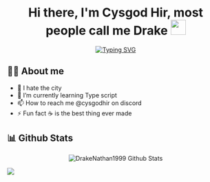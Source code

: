 <h1 align="center">
  Hi there, I'm Cysgod Hir, most people call me Drake <img src="https://media.giphy.com/media/hvRJCLFzcasrR4ia7z/giphy.gif" width="35">
</h1>
<p align="center">
<a href="https://git.io/typing-svg"><img src="https://readme-typing-svg.demolab.com?font=Fira+Code&pause=3000&multiline=true&width=435&lines=Part+time+DayZ+mod+Developer" alt="Typing SVG" /></a>
</p>

## :sassy_man:  About me
- 👀 I hate the city
- 🌱 I’m currently learning Type script
- 📫 How to reach me @cysgodhir on discord
- ⚡ Fun fact ☕ is the best thing ever made

## 📊 Github Stats
<p align="center"><img src="https://github-readme-streak-stats.herokuapp.com?user=DrakeNathan1999&theme=github-dark&hide_border=true&background=DD272702" alt="DrakeNathan1999 Github Stats" /></p>

<a href="https://github.com/anuraghazra/anuraghazra.github.io">
  <img align="center" src="https://github-readme-stats.vercel.app/api/pin/?username=DrakeNathan1999&repo=anuraghazra.github.io&theme=buefy" />
</a>
 
<!---
DrakeNathan1999/DrakeNathan1999 is a ✨ special ✨ repository because its `README.md` (this file) appears on your GitHub profile.
You can click the Preview link to take a look at your changes.
--->
